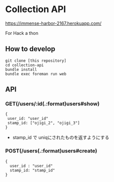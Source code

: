 # Collection API

https://immense-harbor-2167.herokuapp.com/

For Hack a thon

## How to develop

```
git clone [this repository]
cd collection-api
bundle install
bundle exec foreman run web
```

## API

### GET(/users/:id(.:format)users#show)

```:json
{
 user_id: "user_id"
 stamp_id: ["ojigi_2", "ojigi_3"]
}
```

* stamp_id で uniqにされたものを返すようにする

### POST(/users(.:format)users#create)

```
{
  user_id : "user_id"
  stamp_id: "stamp_id"
}
```
